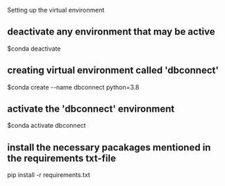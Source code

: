 Setting up the virtual environment
## deactivate any environment that may be active
$conda deactivate

## creating virtual environment called 'dbconnect'
$conda create --name dbconnect python=3.8

## activate the 'dbconnect' environment
$conda activate dbconnect

## install the necessary pacakages mentioned in the requirements txt-file
pip install -r requirements.txt
